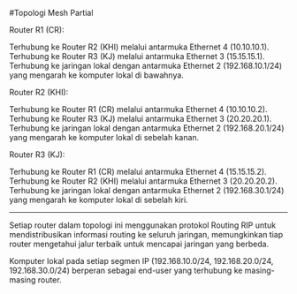 #Topologi Mesh Partial

Router R1 (CR):

Terhubung ke Router R2 (KHI) melalui antarmuka Ethernet 4 (10.10.10.1).
Terhubung ke Router R3 (KJ) melalui antarmuka Ethernet 3 (15.15.15.1).
Terhubung ke jaringan lokal dengan antarmuka Ethernet 2 (192.168.10.1/24) yang mengarah ke komputer lokal di bawahnya.

Router R2 (KHI):

Terhubung ke Router R1 (CR) melalui antarmuka Ethernet 4 (10.10.10.2).
Terhubung ke Router R3 (KJ) melalui antarmuka Ethernet 3 (20.20.20.1).
Terhubung ke jaringan lokal dengan antarmuka Ethernet 2 (192.168.20.1/24) yang mengarah ke komputer lokal di sebelah kanan.

Router R3 (KJ):

Terhubung ke Router R1 (CR) melalui antarmuka Ethernet 4 (15.15.15.2).
Terhubung ke Router R2 (KHI) melalui antarmuka Ethernet 3 (20.20.20.2).
Terhubung ke jaringan lokal dengan antarmuka Ethernet 2 (192.168.30.1/24) yang mengarah ke komputer lokal di sebelah kiri.

--------------------------------------------------------------------------------------------------------------------------------------------

Setiap router dalam topologi ini menggunakan protokol Routing RIP untuk mendistribusikan informasi routing ke seluruh jaringan, memungkinkan tiap router mengetahui jalur terbaik untuk mencapai jaringan yang berbeda.

Komputer lokal pada setiap segmen IP (192.168.10.0/24, 192.168.20.0/24, 192.168.30.0/24) berperan sebagai end-user yang terhubung ke masing-masing router.
